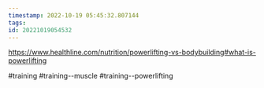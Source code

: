```yaml
---
timestamp: 2022-10-19 05:45:32.807144
tags: 
id: 20221019054532
---
```


https://www.healthline.com/nutrition/powerlifting-vs-bodybuilding#what-is-powerlifting

#training #training--muscle #training--powerlifting